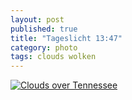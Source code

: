 ```yaml
---
layout: post
published: true
title: "Tageslicht 13:47"
category: photo
tags: clouds wolken
---
```


[![Clouds over Tennessee](http://38.media.tumblr.com/a5c64f7c945844b5223a78bf7ce420c3/tumblr_navtrmYsRB1rive1ro1_500.jpg)](http://dr3wh0.tumblr.com/post/95765160549/tageslicht-13-47 "View on Tumblr")
